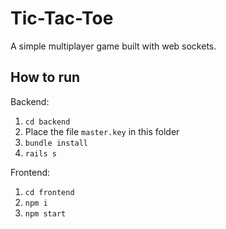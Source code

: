 Tic-Tac-Toe
===========

A simple multiplayer game built with web sockets.

How to run
----------

Backend:
1. `cd backend`
2. Place the file `master.key` in this folder
3. `bundle install`
4. `rails s`

Frontend:
1. `cd frontend`
2. `npm i`
3. `npm start`

